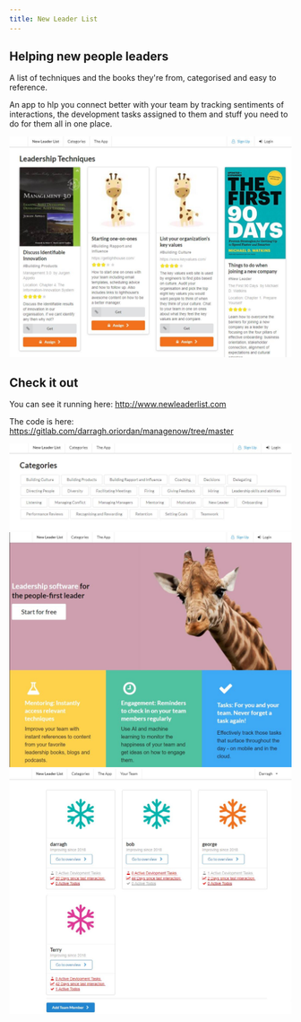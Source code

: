 ```yaml
---
title: New Leader List
---
```


## Helping new people leaders

A list of techniques and the books they're from, categorised and easy to reference.

An app to hlp you connect better with your team by tracking sentiments of interactions, the development tasks assigned to them and stuff you need to do for them all in one place.

![main screen](./main-screen.jpg)

## Check it out

You can see it running here: http://www.newleaderlist.com

The code is here: https://gitlab.com/darragh.oriordan/managenow/tree/master

![categories](./categories.jpg)
![app sell](./appsell.jpg)
![team overview](./teamoverview.jpg)